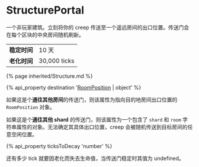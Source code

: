 # StructurePortal

<img src="img/portal.png" alt="" align="right" />

一个非玩家建筑。立刻将你的 creep 传送至一个遥远房间的出口位置。传送门会在每个区块的中央房间随机刷新。</p>

<table class="table gameplay-info">
    <tbody>
    <tr>
        <td><strong>稳定时间</strong></td>
        <td>10 天</td>
    </tr>
    <tr>
        <td><strong>老化时间</strong></td>
        <td>30,000 ticks</td>
    </tr>
    </tbody>
</table>

{% page inherited/Structure.md %}


{% api_property destination '<a href="#RoomPosition">RoomPosition</a> | object' %}

如果这是个**通往其他房间**的传送门，则该属性为指向目的地房间出口位置的 `RoomPosition` 对象。

如果这是个**通往其他 shard** 的传送门，则该属性为一个包含了 `shard` 和 `room` 字符串属性的对象。无法确定其具体出口位置，creep 会被随机传送到目标房间的任意空闲位置。



{% api_property ticksToDecay 'number' %}



还有多少 tick 就要因老化而失去生命值，当传送门稳定时其值为 undefined。


